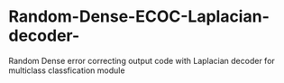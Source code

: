 # Random-Dense-ECOC-Laplacian-decoder-
Random Dense error correcting output code with Laplacian decoder for multiclass classfication module
